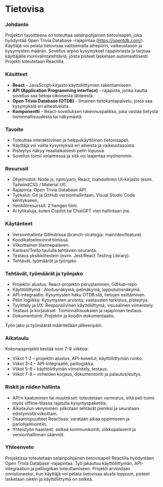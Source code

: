 # Tietovisa

### Johdanto
Projektin tavoitteena on toteuttaa selainpohjainen tietovisapeli, joka hyödyntää Open Trivia Database -rajapintaa (https://opentdb.com/). Käyttäjä voi pelata tietovisaa valitsemalla aihepiirin, vaikeustason ja kysymysten määrän. Sovellus arpoo kysymykset rajapinnasta ja tarjoaa käyttäjälle monivalintatehtäviä, joista pisteet lasketaan automaattisesti. Projekti toteutetaan Reactilla.

### Käsitteet
- **React** - JavaScript-kirjasto käyttöliittymien rakentamiseen.
- **API (Application Programming interface)** - rajapinta, jonka kautta sovellus saa tietoja ulkoisesta lähteestä.
- **Open Trivia Database (OTDB)** - ilmainen tietokantapalvelu, josta saa kysymyksiä eri aihealueista.
- **Komponentti** – React-sovelluksen rakennuspalikka, joka vastaa tietystä toiminnallisuudesta tai näkymästä.

### Tavoite
- Toteuttaa interaktiivinen ja helppokäyttöinen tietovisapeli.
- Käyttäjä voi valita kysymyksiä eri aiheista ja vaikeustasoista.
- Pisteytys näkyy reaaliaikaisesti pelin lopussa.
- Sovellus toimii selaimessa ja sitä voi laajentaa myöhemmin.

### Resurssit
- Ohjelmistot: Node.js, npm/yarn, React, mahdollinen UI-kirjasto (esim. TailwindCSS / Material UI).
- Rajapinta: Open Trivia Database API.
- Työkalut: Git ja GitHub versionhallintaan, Visual Studio Code kehitykseen,
- Henkilöresurssit: 2 hengen tiimi.
- AI työkaluja, kuten Copilot tai ChatGPT vian hallintaan jne.

### Käytänteet
- Versionhallinta GitHubissa (branch-strategia: main/dev/feature).
- Koodikatselmoinnit tiimissä.
- Viikoittainen tilannepalaveri.
- Kanban/Trello taululla tehtävien seuranta.
- Testaus yksikkötestein (esim. Jest/React Testing Library).
- Tehtävät, työmäärät ja työnjako

### Tehtävät, työmäärät ja työnjako
- Projektin alustus: React-projektin perustaminen, GitHub-repo.
- Käyttöliittymä : Aloitusnäkymä, pelinäkymä, lopputulosnäkymä.
- API-integraatio: Kysymysten haku OTDB:stä, tietojen esittäminen.
- Pelin logiikka: Kysymysten arvonta, vastausten tarkistus, pisteytys.
- Tyylittely ja UX: Responsiivinen käyttöliittymä, visuaalinen viimeistely.
- Testaus ja korjaukset: Toiminnallisuuksien ja rajapinnan testaus.
- Dokumentointi: Projektin ja koodin dokumentaatio.

Työn jako ja työmäärät määritellään jälkeenpäin.

### Aikataulu
Kokonaisprojekti kestää noin 7-8 viikkoa:

- Viikot 1-2 – projektin alustus, API-kokeilut, käyttöliittymän runko. 
- Viikot 3-4 – API-integraatio, pelilogiikka.
- Viikot 5-6 – käyttöliittymän viimeistely, testaus.
- Viikot 7-8 – virheiden korjaus, dokumentointi ja palautus/esitys.

### Riskit ja niiden hallinta
- API:n kaatuminen tai muutokset: toteutetaan varmistus, että peli toimii myös offline-tilassa rajatulla kysymyspaketilla.
- Aikataulun venyminen: pilkotaan tehtävät pieniksi ja seurataan edistymistä viikoittain.
- Osaamispuutteet Reactissa: varataan aikaa oppimiseen ja pariohjelmointiin.
- Yhteistyön haasteet: selkeä kommunikointi, viikkopalaverit ja versionhallinnan säännöt.

### Yhteenveto
Projektissa toteutetaan selainpohjainen tietovisapeli Reactilla hyödyntäen Open Trivia Database -rajapintaa. Työ jakautuu käyttöliittymän, API-integraation ja pelilogiikan toteuttamiseen. Projekti arvioidaan onnistuneeksi, kun käyttäjä voi pelata tietovisaa alusta loppuun, pisteet lasketaan oikein ja käyttöliittymä on selkeä.
